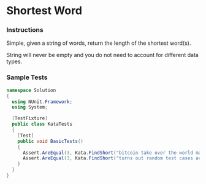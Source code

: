 # Shortest Word

### Instructions
Simple, given a string of words, return the length of the shortest word(s).

String will never be empty and you do not need to account for different data types.

### Sample Tests
```csharp
namespace Solution 
{
  using NUnit.Framework;
  using System;  

  [TestFixture]
  public class KataTests
  {
    [Test]
    public void BasicTests()
    {
      Assert.AreEqual(3, Kata.FindShort("bitcoin take over the world maybe who knows perhaps"));
      Assert.AreEqual(3, Kata.FindShort("turns out random test cases are easier than writing out basic ones"));      
    }
  }
}
```
